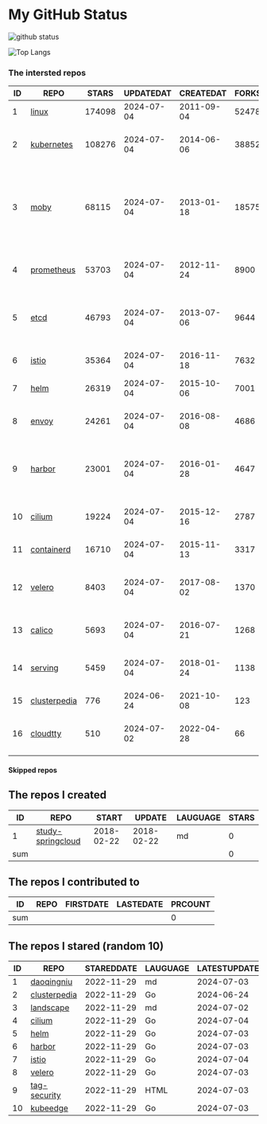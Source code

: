 # My GitHub Status

<img src="https://github-readme-stats-1.yihong0618.vercel.app/api?username=daoqingniu&show_icons=true&&&hide_title=true&count_private=true" alt="github status" />

![Top Langs](https://github-readme-stats-1.yihong0618.vercel.app/api/top-langs/?username=daoqingniu&layout=compact)

<!--START_SECTION:github_repos-->
### The intersted repos
| ID |                              REPO                               | STARS  | UPDATEDAT  | CREATEDAT  | FORKSCOUNT |                                                DESCRIPTIONS                                                |
|----|-----------------------------------------------------------------|--------|------------|------------|------------|------------------------------------------------------------------------------------------------------------|
|  1 | [linux](https://github.com/torvalds/linux)                      | 174098 | 2024-07-04 | 2011-09-04 |      52478 | Linux kernel source tree                                                                                   |
|  2 | [kubernetes](https://github.com/kubernetes/kubernetes)          | 108276 | 2024-07-04 | 2014-06-06 |      38852 | Production-Grade Container Scheduling and Management                                                       |
|  3 | [moby](https://github.com/moby/moby)                            |  68115 | 2024-07-04 | 2013-01-18 |      18575 | The Moby Project - a collaborative project for the container ecosystem to assemble container-based systems |
|  4 | [prometheus](https://github.com/prometheus/prometheus)          |  53703 | 2024-07-04 | 2012-11-24 |       8900 | The Prometheus monitoring system and time series database.                                                 |
|  5 | [etcd](https://github.com/etcd-io/etcd)                         |  46793 | 2024-07-04 | 2013-07-06 |       9644 | Distributed reliable key-value store for the most critical data of a distributed system                    |
|  6 | [istio](https://github.com/istio/istio)                         |  35364 | 2024-07-04 | 2016-11-18 |       7632 | Connect, secure, control, and observe services.                                                            |
|  7 | [helm](https://github.com/helm/helm)                            |  26319 | 2024-07-04 | 2015-10-06 |       7001 | The Kubernetes Package Manager                                                                             |
|  8 | [envoy](https://github.com/envoyproxy/envoy)                    |  24261 | 2024-07-04 | 2016-08-08 |       4686 | Cloud-native high-performance edge/middle/service proxy                                                    |
|  9 | [harbor](https://github.com/goharbor/harbor)                    |  23001 | 2024-07-04 | 2016-01-28 |       4647 | An open source trusted cloud native registry project that stores, signs, and scans content.                |
| 10 | [cilium](https://github.com/cilium/cilium)                      |  19224 | 2024-07-04 | 2015-12-16 |       2787 | eBPF-based Networking, Security, and Observability                                                         |
| 11 | [containerd](https://github.com/containerd/containerd)          |  16710 | 2024-07-04 | 2015-11-13 |       3317 | An open and reliable container runtime                                                                     |
| 12 | [velero](https://github.com/vmware-tanzu/velero)                |   8403 | 2024-07-04 | 2017-08-02 |       1370 | Backup and migrate Kubernetes applications and their persistent volumes                                    |
| 13 | [calico](https://github.com/projectcalico/calico)               |   5693 | 2024-07-04 | 2016-07-21 |       1268 | Cloud native networking and network security                                                               |
| 14 | [serving](https://github.com/knative/serving)                   |   5459 | 2024-07-04 | 2018-01-24 |       1138 | Kubernetes-based, scale-to-zero, request-driven compute                                                    |
| 15 | [clusterpedia](https://github.com/clusterpedia-io/clusterpedia) |    776 | 2024-06-24 | 2021-10-08 |        123 | The Encyclopedia of Kubernetes clusters                                                                    |
| 16 | [cloudtty](https://github.com/cloudtty/cloudtty)                |    510 | 2024-07-02 | 2022-04-28 |         66 | A Friendly Kubernetes CloudShell (Web Terminal) !                                                          |



#### Skipped repos
<!--END_SECTION:github_repos-->

<!--START_SECTION:my_github-->
## The repos I created
| ID  |                                 REPO                                 |   START    |   UPDATE   | LAUGUAGE | STARS |
|-----|----------------------------------------------------------------------|------------|------------|----------|-------|
|   1 | [study-springcloud](https://github.com/daoqingniu/study-springcloud) | 2018-02-22 | 2018-02-22 | md       |     0 |
| sum |                                                                      |            |            |          |     0 |

## The repos I contributed to
| ID  | REPO | FIRSTDATE | LASTEDATE | PRCOUNT |
|-----|------|-----------|-----------|---------|
| sum |      |           |           |       0 |

## The repos I stared (random 10)
| ID |                              REPO                               | STAREDDATE | LAUGUAGE | LATESTUPDATE |
|----|-----------------------------------------------------------------|------------|----------|--------------|
|  1 | [daoqingniu](https://github.com/daoqingniu/daoqingniu)          | 2022-11-29 | md       | 2024-07-03   |
|  2 | [clusterpedia](https://github.com/clusterpedia-io/clusterpedia) | 2022-11-29 | Go       | 2024-06-24   |
|  3 | [landscape](https://github.com/cncf/landscape)                  | 2022-11-29 | md       | 2024-07-02   |
|  4 | [cilium](https://github.com/cilium/cilium)                      | 2022-11-29 | Go       | 2024-07-04   |
|  5 | [helm](https://github.com/helm/helm)                            | 2022-11-29 | Go       | 2024-07-03   |
|  6 | [harbor](https://github.com/goharbor/harbor)                    | 2022-11-29 | Go       | 2024-07-03   |
|  7 | [istio](https://github.com/istio/istio)                         | 2022-11-29 | Go       | 2024-07-04   |
|  8 | [velero](https://github.com/vmware-tanzu/velero)                | 2022-11-29 | Go       | 2024-07-03   |
|  9 | [tag-security](https://github.com/cncf/tag-security)            | 2022-11-29 | HTML     | 2024-07-03   |
| 10 | [kubeedge](https://github.com/kubeedge/kubeedge)                | 2022-11-29 | Go       | 2024-07-03   |

<!--END_SECTION:my_github-->
